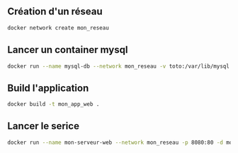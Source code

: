 ## Création d'un réseau

```bash
docker network create mon_reseau
```

## Lancer un container mysql

```bash
docker run --name mysql-db --network mon_reseau -v toto:/var/lib/mysql -e MYSQL_ROOT_PASSWORD=motdepasse -e MYSQL_DATABASE=ma_base_de_donnees -d mysql:latest
```

## Build l'application

```bash
docker build -t mon_app_web .
```

## Lancer le serice 

```bash
docker run --name mon-serveur-web --network mon_reseau -p 8080:80 -d mon-serveur-web
```
